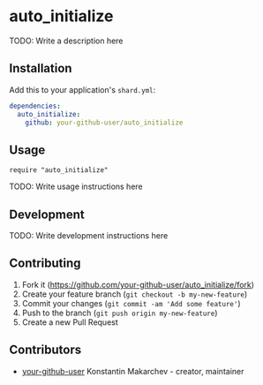 # auto_initialize

TODO: Write a description here

## Installation

Add this to your application's `shard.yml`:

```yaml
dependencies:
  auto_initialize:
    github: your-github-user/auto_initialize
```

## Usage

```crystal
require "auto_initialize"
```

TODO: Write usage instructions here

## Development

TODO: Write development instructions here

## Contributing

1. Fork it (<https://github.com/your-github-user/auto_initialize/fork>)
2. Create your feature branch (`git checkout -b my-new-feature`)
3. Commit your changes (`git commit -am 'Add some feature'`)
4. Push to the branch (`git push origin my-new-feature`)
5. Create a new Pull Request

## Contributors

- [your-github-user](https://github.com/your-github-user) Konstantin Makarchev - creator, maintainer
